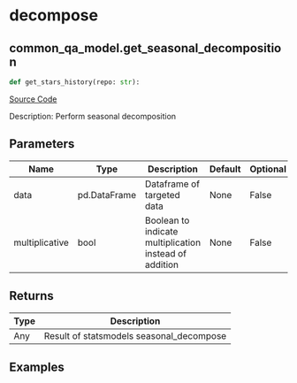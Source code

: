 # decompose

## common_qa_model.get_seasonal_decomposition

```python
def get_stars_history(repo: str):
```
[Source Code](https://github.com/OpenBB-finance/OpenBBTerminal/tree/main/openbb_terminal/common/quantitative_analysis/qa_model.py#L45)

Description: Perform seasonal decomposition

## Parameters

| Name | Type | Description | Default | Optional |
| ---- | ---- | ----------- | ------- | -------- |
| data | pd.DataFrame | Dataframe of targeted data | None | False |
| multiplicative | bool | Boolean to indicate multiplication instead of addition | None | False |

## Returns

| Type | Description |
| ---- | ----------- |
| Any | Result of statsmodels seasonal_decompose |

## Examples

